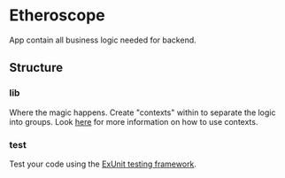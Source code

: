 # Etheroscope

App contain all business logic needed for backend.

## Structure

### lib

Where the magic happens. Create "contexts" within to separate the logic into groups. Look [here](https://hexdocs.pm/phoenix/contexts.html#content) for more information on how to use contexts.

### test

Test your code using the [ExUnit testing framework](https://hexdocs.pm/ex_unit/ExUnit.html).

